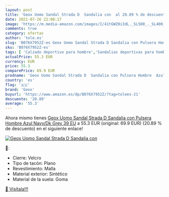 ```yaml
---
layout: post
title: 'Geox Uomo Sandal Strada D  Sandalia con  al 20.89 % de descuento'
date: 2021-07-26 22:08:17
image: 'https://m.media-amazon.com/images/I/41tGWZ0i3dL._SL500_._SL400_.jpg'
comments: true
category: ofertas
author: 'tole.es'
slug: 'B076X7952Z-es Geox Uomo Sandal Strada D Sandalia con Pulsera Hombre Azul...'
sku: 'B076X7952Z-es'
tags: [ 'Calzado deportivo para hombre','Sandalias deportivas para hombre','Zapatillas y calzado deportivo para hombre','Zapatos','Zapatos para hombre','Zapatos y complementos','geox','sandalia', ]
actualPrice: 55.3 EUR
currency: EUR
price: 55.3
comparePrice: 69.9 EUR
prodname: 'Geox Uomo Sandal Strada D  Sandalia con Pulsera Hombre  Azul  Navy/Dk Grey   39 EU'
country: 'es'
flag: '🇪🇸'
brand: 'Geox'
buyurl: 'https://www.amazon.es/dp/B076X7952Z/?tag=tolees-21'
descuento: '20.89'
average: '55.3'
---
```


Ahora mismo tienes [Geox Uomo Sandal Strada D  Sandalia con Pulsera Hombre  Azul  Navy/Dk Grey   39 EU](https://www.amazon.es/dp/B076X7952Z/?tag=tolees-21) a 55.3 EUR (original: 69.9 EUR) (20.89 %  de descuento) en el siguiente enlace!

[![Geox Uomo Sandal Strada D  Sandalia con ](https://m.media-amazon.com/images/I/41tGWZ0i3dL._SL500_._SL400_.jpg)](https://www.amazon.es/dp/B076X7952Z/?tag=tolees-21)

🔎:

- Cierre: Velcro
- Tipo de tacón: Plano
- Revestimiento: Malla
- Material exterior: Sintético
- Material de la suela: Goma

[🛒 Visítala!!!](https://www.amazon.es/dp/B076X7952Z/?tag=tolees-21)
